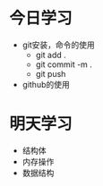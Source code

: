 # 今日学习
- git安装，命令的使用
  * git add .
  * git commit -m .
  * git push
- github的使用


# 明天学习
- 结构体
- 内存操作
- 数据结构